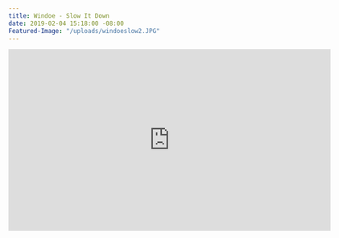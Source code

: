 ```yaml
---
title: Windoe - Slow It Down
date: 2019-02-04 15:18:00 -08:00
Featured-Image: "/uploads/windoeslow2.JPG"
---
```


<iframe src="https://player.vimeo.com/video/303639403" width="640" height="360" frameborder="0" webkitallowfullscreen mozallowfullscreen allowfullscreen></iframe>
